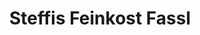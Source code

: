 ---
title: "Steffis Feinkost Fassl"
url: /wasserburg-am-inn/steffis-feinkost-fassl/
shop: Feinkost
---